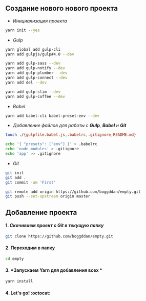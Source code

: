 ﻿## Создание нового нового проекта


* *Инициализация проекта*
```bash
yarn init --yes
```

* *Gulp*
```bash
yarn global add gulp-cli
yarn add gulpjs/gulp#4.0 --dev

yarn add gulp-sass --dev
yarn add gulp-notify --dev
yarn add gulp-plumber --dev
yarn add gulp-connect --dev
yarn add del --dev

yarn add gulp-slim --dev
yarn add gulp-coffee --dev
```

* *Babel*
```bash
yarn add babel-cli babel-preset-env --dev
```

* *Добавление файлов для работы с **Gulp**, **Babel** и **Git***
```bash
touch ./{gulpfile.babel.js,.babelrc,.gitignore,README.md}

echo '{ "presets": ["env"] }' > .babelrc
echo 'node_modules' > .gitignore
echo 'app' >> .gitignore
```

* *Git*
```bash
git init
git add .
git commit -am 'First'

git remote add origin https://github.com/boggddan/empty.git
git push --set-upstream origin master
```

## Добавление проекта

#### 1. *Скачиваем проект с **Git** в текущую папку*
```bash
git clone https://github.com/boggddan/empty.git
```

#### 2. Переходим в папку
```bash
cd empty
```

#### 3. *Запускаем **Yarn** для добавления всех *
```bash
yarn install
```

#### 4. Let's go! :octocat: